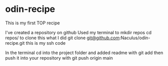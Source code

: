 # odin-recipe

This is my first TOP recipe

I've created a repository on github
Used my terminal to mkdir repos
cd repos/ 
to clone this what I did git clone git@github.com:Naculus/odin-recipe.git this is my ssh code

In the terminal cd into the project folder and added readme with git add
then push it into your repository with git push origin main

